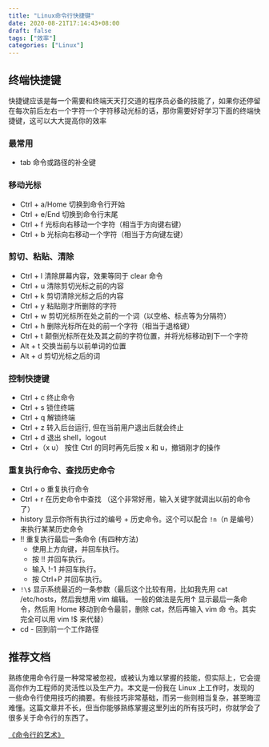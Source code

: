 ```yaml
---
title: "Linux命令行快捷键"
date: 2020-08-21T17:14:43+08:00
draft: false
tags: ["效率"]
categories: ["Linux"]
---
```


## 终端快捷键

快捷键应该是每一个需要和终端天天打交道的程序员必备的技能了，如果你还停留在每次前后左右一个字符一个字符移动光标的话，那你需要好好学习下面的终端快捷键，这可以大大提高你的效率

### 最常用

- tab 命令或路径的补全键

### 移动光标

- Ctrl + a/Home 切换到命令行开始
- Ctrl + e/End 切换到命令行末尾
- Ctrl + f 光标向右移动一个字符（相当于方向键右键）
- Ctrl + b 光标向右移动一个字符（相当于方向键左键）

### 剪切、粘贴、清除

- Ctrl + l 清除屏幕内容，效果等同于 clear 命令
- Ctrl + u 清除剪切光标之前的内容
- Ctrl + k 剪切清除光标之后的内容
- Ctrl + y 粘贴刚才所删除的字符
- Ctrl + w 剪切光标所在处之前的一个词（以空格、标点等为分隔符）
- Ctrl + h 删除光标所在处的前一个字符（相当于退格键）
- Ctrl + t 颠倒光标所在处及其之前的字符位置，并将光标移动到下一个字符
- Alt + t 交换当前与以前单词的位置
- Alt + d 剪切光标之后的词

### 控制快捷键

- Ctrl + c 终止命令
- Ctrl + s 锁住终端
- Ctrl + q 解锁终端
- Ctrl + z 转入后台运行, 但在当前用户退出后就会终止
- Ctrl + d 退出 shell，logout
- Ctrl +（x u） 按住 Ctrl 的同时再先后按 x 和 u，撤销刚才的操作

### 重复执行命令、查找历史命令

- Ctrl + o 重复执行命令
- Ctrl + r 在历史命令中查找 （这个非常好用，输入关键字就调出以前的命令了）
- history 显示你所有执行过的编号 + 历史命令。这个可以配合 `!n`（n 是编号）来执行某某历史命令
- !! 重复执行最后一条命令 (有四种方法)
  - 使用上方向键，并回车执行。
  - 按 !! 并回车执行。
  - 输入 !-1 并回车执行。
  - 按 Ctrl+P 并回车执行。
- `!\$` 显示系统最近的一条参数（最后这个比较有用，比如我先用 cat /etc/hosts，然后我想用 vim 编辑。
  一般的做法是先用↑ 显示最后一条命令，然后用 Home 移动到命令最前，删除 cat，然后再输入 vim 命
  令。其实完全可以用 vim !$ 来代替）
- cd - 回到前一个工作路径

## 推荐文档

熟练使用命令行是一种常常被忽视，或被认为难以掌握的技能，但实际上，它会提高你作为工程师的灵活性以及生产力。本文是一份我在 Linux 上工作时，发现的一些命令行使用技巧的摘要。有些技巧非常基础，而另一些则相当复杂，甚至晦涩难懂。这篇文章并不长，但当你能够熟练掌握这里列出的所有技巧时，你就学会了很多关于命令行的东西了。

[《命令行的艺术》](https://github.com/jlevy/the-art-of-command-line/blob/master/README-zh.md)